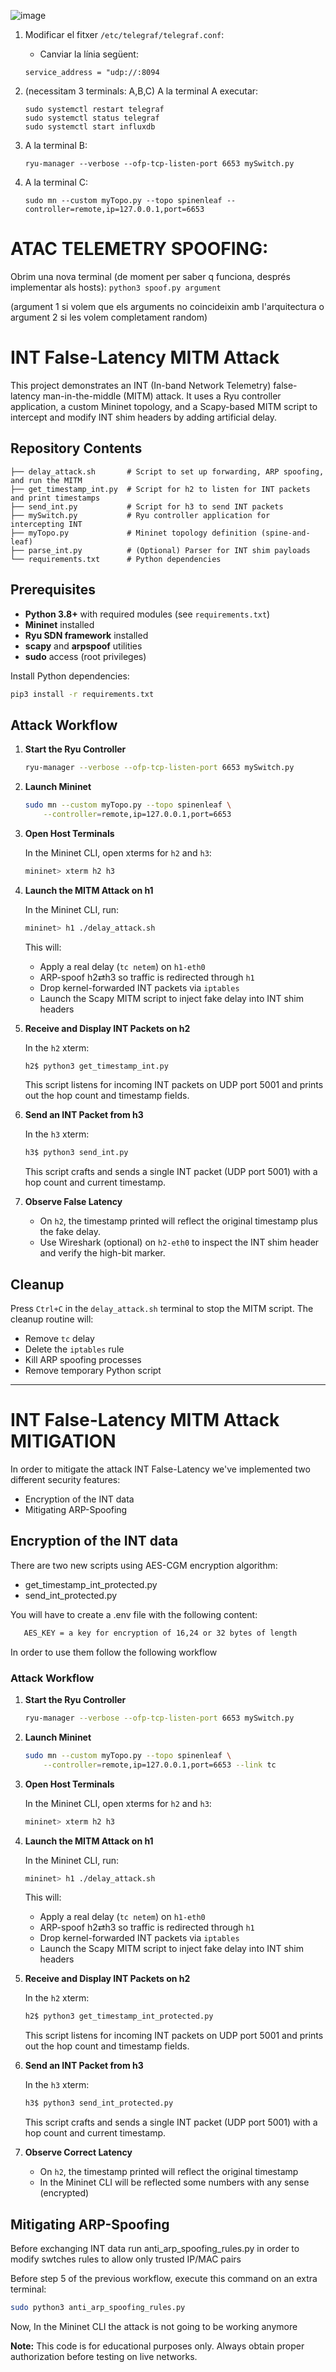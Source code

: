 ![image](https://github.com/user-attachments/assets/b55b41fb-e33e-4819-a3de-7988e5adfed3)

1. Modificar el fitxer `/etc/telegraf/telegraf.conf`:
   - Canviar la línia següent: 
   ```
   service_address = "udp://:8094
   ```

2. (necessitam 3 terminals: A,B,C) A la terminal A executar:
   ```
   sudo systemctl restart telegraf
   sudo systemctl status telegraf
   sudo systemctl start influxdb
   ```
   
3. A la terminal B:
   ```
   ryu-manager --verbose --ofp-tcp-listen-port 6653 mySwitch.py
   ```

4. A la terminal C:
   ```
   sudo mn --custom myTopo.py --topo spinenleaf --controller=remote,ip=127.0.0.1,port=6653
   ```

# ATAC TELEMETRY SPOOFING: 
Obrim una nova terminal (de moment per saber q funciona, després implementar als hosts):
   ```python3 spoof.py argument```

(argument 1 si volem que els arguments no coincideixin amb l'arquitectura o argument 2 si les volem completament random)


# INT False-Latency MITM Attack

This project demonstrates an INT (In-band Network Telemetry) false-latency man-in-the-middle (MITM) attack. It uses a Ryu controller application, a custom Mininet topology, and a Scapy-based MITM script to intercept and modify INT shim headers by adding artificial delay.

## Repository Contents

```
├── delay_attack.sh       # Script to set up forwarding, ARP spoofing, and run the MITM
├── get_timestamp_int.py  # Script for h2 to listen for INT packets and print timestamps
├── send_int.py           # Script for h3 to send INT packets
├── mySwitch.py           # Ryu controller application for intercepting INT
├── myTopo.py             # Mininet topology definition (spine-and-leaf)
├── parse_int.py          # (Optional) Parser for INT shim payloads
└── requirements.txt      # Python dependencies
```

## Prerequisites

* **Python 3.8+** with required modules (see `requirements.txt`)
* **Mininet** installed
* **Ryu SDN framework** installed
* **scapy** and **arpspoof** utilities
* **sudo** access (root privileges)

Install Python dependencies:

```bash
pip3 install -r requirements.txt
```

## Attack Workflow

1. **Start the Ryu Controller**

   ```bash
   ryu-manager --verbose --ofp-tcp-listen-port 6653 mySwitch.py
   ```

2. **Launch Mininet**

   ```bash
   sudo mn --custom myTopo.py --topo spinenleaf \
       --controller=remote,ip=127.0.0.1,port=6653
   ```

3. **Open Host Terminals**

   In the Mininet CLI, open xterms for `h2` and `h3`:

   ```bash
   mininet> xterm h2 h3
   ```

4. **Launch the MITM Attack on h1**

   In the Mininet CLI, run:

   ```bash
   mininet> h1 ./delay_attack.sh
   ```

   This will:

   * Apply a real delay (`tc netem`) on `h1-eth0`
   * ARP-spoof h2⇄h3 so traffic is redirected through `h1`
   * Drop kernel-forwarded INT packets via `iptables`
   * Launch the Scapy MITM script to inject fake delay into INT shim headers

5. **Receive and Display INT Packets on h2**

   In the `h2` xterm:

   ```bash
   h2$ python3 get_timestamp_int.py
   ```

   This script listens for incoming INT packets on UDP port 5001 and prints out the hop count and timestamp fields.

6. **Send an INT Packet from h3**

   In the `h3` xterm:

   ```bash
   h3$ python3 send_int.py
   ```

   This script crafts and sends a single INT packet (UDP port 5001) with a hop count and current timestamp.

7. **Observe False Latency**

   * On `h2`, the timestamp printed will reflect the original timestamp plus the fake delay.
   * Use Wireshark (optional) on `h2-eth0` to inspect the INT shim header and verify the high-bit marker.

## Cleanup

Press `Ctrl+C` in the `delay_attack.sh` terminal to stop the MITM script. The cleanup routine will:

* Remove `tc` delay
* Delete the `iptables` rule
* Kill ARP spoofing processes
* Remove temporary Python script

---
# INT False-Latency MITM Attack MITIGATION

In order to mitigate the attack INT False-Latency we've implemented two different security features:
* Encryption of the INT data
* Mitigating ARP-Spoofing

## Encryption of the INT data

There are two new scripts using AES-CGM encryption algorithm:
* get_timestamp_int_protected.py
* send_int_protected.py

You will have to create a .env file with the following content:

```bash
   AES_KEY = a key for encryption of 16,24 or 32 bytes of length
   ```

In order to use them follow the following workflow

### Attack Workflow

1. **Start the Ryu Controller**

   ```bash
   ryu-manager --verbose --ofp-tcp-listen-port 6653 mySwitch.py
   ```

2. **Launch Mininet**

   ```bash
   sudo mn --custom myTopo.py --topo spinenleaf \
       --controller=remote,ip=127.0.0.1,port=6653 --link tc
   ```

3. **Open Host Terminals**

   In the Mininet CLI, open xterms for `h2` and `h3`:

   ```bash
   mininet> xterm h2 h3
   ```

4. **Launch the MITM Attack on h1**

   In the Mininet CLI, run:

   ```bash
   mininet> h1 ./delay_attack.sh
   ```

   This will:

   * Apply a real delay (`tc netem`) on `h1-eth0`
   * ARP-spoof h2⇄h3 so traffic is redirected through `h1`
   * Drop kernel-forwarded INT packets via `iptables`
   * Launch the Scapy MITM script to inject fake delay into INT shim headers

5. **Receive and Display INT Packets on h2**

   In the `h2` xterm:

   ```bash
   h2$ python3 get_timestamp_int_protected.py
   ```

   This script listens for incoming INT packets on UDP port 5001 and prints out the hop count and timestamp fields.

6. **Send an INT Packet from h3**

   In the `h3` xterm:

   ```bash
   h3$ python3 send_int_protected.py
   ```

   This script crafts and sends a single INT packet (UDP port 5001) with a hop count and current timestamp.

7. **Observe Correct Latency**

   * On `h2`, the timestamp printed will reflect the original timestamp
   * In the Mininet CLI will be reflected some numbers with any sense (encrypted)

## Mitigating ARP-Spoofing

   Before exchanging INT data run anti_arp_spoofing_rules.py in order to modify swtches rules to allow only trusted IP/MAC pairs

   Before step 5 of the previous workflow, execute this command on an extra terminal:

   ```bash
   sudo python3 anti_arp_spoofing_rules.py 
   ```

   Now, In the Mininet CLI the attack is not going to be working anymore 


**Note:** This code is for educational purposes only. Always obtain proper authorization before testing on live networks.

